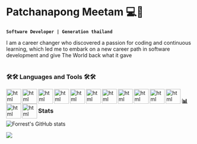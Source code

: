 #  Patchanapong Meetam  💻🚬



**`Software Developer | Generation thailand`**

I am a career changer who discovered a passion for coding and continuous learning, which led me to embark on a new career path in software development
and give The World back what it gave

#

### 🛠🛠 Languages and Tools 🛠🛠
<img align="left" alt="html" width="40px" src="https://cdn.jsdelivr.net/gh/devicons/devicon@latest/icons/html5/html5-original-wordmark.svg" />
<img align="left" alt="html" width="40px" src="https://cdn.jsdelivr.net/gh/devicons/devicon@latest/icons/css3/css3-original-wordmark.svg" />
<img align="left" alt="html" width="40px" src="https://cdn.jsdelivr.net/gh/devicons/devicon@latest/icons/tailwindcss/tailwindcss-original-wordmark.svg" />
<img align="left" alt="html" width="40px" src="https://cdn.jsdelivr.net/gh/devicons/devicon@latest/icons/javascript/javascript-original.svg" />
<img align="left" alt="html" width="40px" src="https://cdn.jsdelivr.net/gh/devicons/devicon@latest/icons/react/react-original-wordmark.svg" />
<img align="left" alt="html" width="40px" src="https://cdn.jsdelivr.net/gh/devicons/devicon@latest/icons/nodejs/nodejs-original-wordmark.svg" />
<img align="left" alt="html" width="40px" src="https://cdn.jsdelivr.net/gh/devicons/devicon@latest/icons/express/express-original-wordmark.svg" />
<img align="left" alt="html" width="40px" src="https://cdn.jsdelivr.net/gh/devicons/devicon@latest/icons/mongodb/mongodb-original-wordmark.svg" />
<img align="left" alt="html" width="40px" src="https://cdn.jsdelivr.net/gh/devicons/devicon@latest/icons/azuresqldatabase/azuresqldatabase-original.svg" />
<img align="left" alt="html" width="40px" src="https://cdn.jsdelivr.net/gh/devicons/devicon@latest/icons/vercel/vercel-original-wordmark.svg" />
<img align="left" alt="html" width="40px" src="https://cdn.jsdelivr.net/gh/devicons/devicon@latest/icons/git/git-original-wordmark.svg" />
<img align="left" alt="html" width="40px" src="https://cdn.jsdelivr.net/gh/devicons/devicon@latest/icons/github/github-original-wordmark.svg" />
<img align="left" alt="html" width="40px" src="https://cdn.jsdelivr.net/gh/devicons/devicon@latest/icons/figma/figma-original.svg" />




#
#

### 📊 Stats

![Forrest's GitHub stats](https://github-readme-stats.vercel.app/api?username=patchanaab&show_icons=true&theme=gruvbox)

<img  src="https://github-readme-stats.vercel.app/api/top-langs/?username=patchanaab&size_weight=0.0005&count_weight=0.3&layout=compact&theme=vision-friendly-dark">


